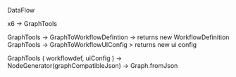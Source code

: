 DataFlow

x6 -> GraphTools

GraphTools -> GraphToWorkflowDefintion -> returns new WorkflowDefinition
GraphTools -> GraphToWorkflowUIConfig > returns new ui config

GraphTools ( workflowdef, uiConfig ) -> NodeGenerator(graphCompatibleJson) -> Graph.fromJson
